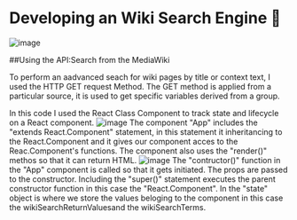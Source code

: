 # Developing an Wiki Search Engine :mag_right:

![image](https://user-images.githubusercontent.com/80405885/220572240-c7efc20a-489c-4450-80eb-7a344cfed978.png)

##Using the API:Search from the MediaWiki

To perform an aadvanced seach for wiki pages by title or context text, I used the HTTP GET request Method. The GET method is applied from a particular source, it is used to get specific variables derived from a group. 

In this code I used the React Class Component to track state and lifecycle on a React component. 
![image](https://user-images.githubusercontent.com/80405885/220573746-5120d491-f4bb-4848-92c6-8b22f171c6e5.png)
The component "App" includes the "extends React.Component" statement, in this statement it inheritancing to the React.Component and it gives our component acces to the Reac.Component's functions. The component also uses the "render()" methos so that it can return HTML.
![image](https://user-images.githubusercontent.com/80405885/220574386-6fc0efd6-0cc7-4446-9c2f-5cf973b53b2e.png)
The "contructor()" function in the "App" component is called so that it gets initiated. The props are passed to the constructor. Including the "super()" statement executes the parent constructor function in this case the "React.Component". In the "state" object is where we store the values beloging to the component in this case the wikiSearchReturnValuesand the wikiSearchTerms. 

